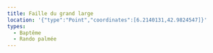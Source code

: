 ```yaml
---
title: Faille du grand large
location: '{"type":"Point","coordinates":[6.2140131,42.9824547]}'
types:
  - Baptême
  - Rando palmée
---
```

